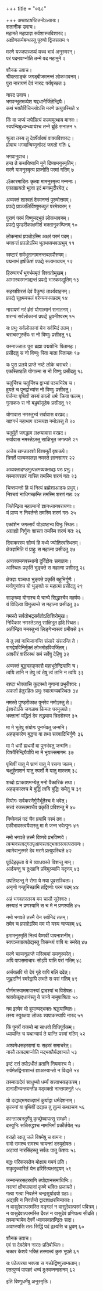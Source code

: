 +++
title = "०६८"

+++
अथाष्टषष्टितमोऽध्यायः।  
शतानीक उवाच।  
महामते महाप्राज्ञ सर्वशास्त्रविशारद।  
अक्षीणकर्मबन्धस्तु पुरुषो द्विजसत्तम १

मरणे यज्जपञ्जप्यं यच्च भावं अनुस्मरन्।  
परं पदमवाप्नोति तन्मे वद महामुने २

शौनक उवाच।  
श्रीवत्साङ्कं जगद्बीजमनन्तं लोकभावनम्।  
पुरा नारायणं देवं नारदः पर्यपृच्छत ३

नारद उवाच।  
भगवन्भूतभव्येश श्रद्दधानैर्जितेन्द्रियैः।  
कथं भक्तैर्विचिन्त्योऽसि मरणे प्रत्युपस्थिते ४

किं वा जप्यं जपेन्नित्यं कल्यमुत्थाय मानवः।  
स्वपन्विबुध्यन्ध्यायंश्च तन्मे ब्रूहि सनातन ५

श्रुत्वा तस्य तु देवर्षेर्वाक्यं वाक्यविशारदः।  
प्रोवाच भगवान्विष्णुर्नारदं जगतो गतिः ६

भगवानुवाच।  
हन्त ते कथयिष्यामि मुने दिव्यामनुस्मृतिम्।  
मरणे यामनुस्मृत्य प्राप्नोति परमां गतिम् ७

ॐकारमादितः कृत्वा मामनुस्मृत्य मन्मनाः।  
एकाग्रप्रयतो भूत्वा इदं मन्त्रमुदीरयेत् ८

अव्यक्तं शाश्वतं देवमनन्तं पुरुषोत्तमम्।  
प्रपद्ये प्राञ्जलिर्विष्णुमच्युतं परमेश्वरम् ९

पुराणं परमं विष्णुमद्भुतं लोकभावनम्।  
प्रपद्ये पुण्डरीकाक्षमीशं भक्तानुकम्पिनम् १०

लोकनाथं प्रपन्नोऽस्मि अक्षरं परमं पदम्।  
भगवन्तं प्रपन्नोऽस्मि भूतभव्यभवत्प्रभुम् ११

स्रष्टारं सर्वभूतानामनन्तबलपौरुषम्।  
पद्मनाभं हृषीकेशं पपद्ये सत्यमव्ययम् १२

हिरण्यगर्भं भूगर्भममृतं विश्वतोमुखम्।  
आभास्वरमनाद्यन्तं प्रपद्ये भास्करद्युतिम् १३

सहस्रशिरसं देवं वैकुण्ठं तार्क्ष्यवाहनम्।  
प्रपद्ये सूक्ष्ममचलं वरेण्यमभयप्रदम् १४

नारायणं नरं हंसं योगात्मानं सनातनम्।  
शरण्यं सर्वलोकानां प्रपद्ये ध्रुवमीश्वरम् १५

यः प्रभुः सर्वलोकानां येन सर्वमिदं ततम्।  
चराचरगुरुर्देवः स नो विष्णुः प्रसीदतु १६

यस्माज्जातः पुरा ब्रह्मा पद्मयोनिः पितामहः।  
प्रसीदतु स नो विष्णुः पिता माता पितामहः १७

यः पुरा प्रलये प्राप्ते नष्टे लोके चराचरे।  
एकस्तिष्ठति योगात्मा स नो विष्णुः प्रसीदतु १८

चतुर्भिश्च चतुर्भिश्च द्वाभ्यां पञ्चभिरेव च।  
हूयते च पुनर्द्वाभ्यांस नो विष्णुः प्रसीदतु।  
पर्जन्यः पृथिवी सस्यं कालो धर्मः क्रिया फलम्।  
गुणाकरः स नो बभ्रुर्वासुदेवः प्रसीदतु १९

योगावास नमस्तुभ्यं सर्वावास वरप्रद।  
यज्ञगर्भ महाभाग पञ्चयज्ञ नमोऽस्तु ते २०

चतुर्मूर्ते जगद्धाम लक्ष्म्यावास वरप्रद।  
सर्वावास नमस्तेऽस्तु साक्षिभूत जगत्पते २१

अजेय खण्डपरशो विश्वमूर्ते वृषाकपे।  
त्रिगर्ते पञ्चकालज्ञ नमस्ते ज्ञानसागर २२

अव्यक्तादण्डमुत्पन्नमव्यक्ताद्यः परः प्रभुः।  
यस्मात्परतरं नास्ति तमस्मि शरणं गतः २३

चिन्तयन्तो हि यं नित्यं ब्रह्मेशाआदयः प्रभुम्।  
निश्चयं नाधिगच्छन्ति तमस्मि शरणं गतः २४

जितेन्द्रिया महात्मानो ज्ञानध्यानपरायणाः।  
यं प्राप्य न निवर्तन्ते तमस्मि शरणं गतः २५

एकांशेन जगत्सर्वं योऽवष्टभ्य विभुः स्थितः।  
अग्राह्यो निर्गुणः शास्ता तमस्मि शरणं गतः २६

दिवाकरस्य सौम्यं हि मध्ये ज्योतिरवस्थितम्।  
क्षेत्रज्ञमिति यं प्राहुः स महात्मा प्रसीदतु २७

अव्यक्तमनवस्थानो दुर्विज्ञेयः सनातनः।  
आस्थितः प्रकृतिं भुङ्क्ते स महात्मा प्रसीदतु २८

क्षेत्रज्ञः पञ्चधा भुङ्क्ते प्रकृतिं बहुभिर्गुणैः।  
मनोगुणांश्च यो भुङ्क्ते स महात्मा प्रसीदतु २९

साङ्ख्या योगाश्च ये चान्ये सिद्धाश्चैव महर्षयः।  
यं विदित्वा विमुच्यन्ते स महात्मा प्रसीदतु ३०

नमस्ते सर्वतोभद्रसर्वतोऽक्षिशिरोमुख।  
निर्विकार नमस्तेऽस्तु साक्षिभूत हृदि स्थित।  
अतीन्द्रिय नमस्तुभ्यं लिङ्गेभ्यस्त्वं प्रमीयसे ३१

ये तु त्वां नाभिजानन्ति संसारे संसरन्ति ते।  
रागद्वेषविनिर्मुक्तं लोभमोहविवर्जितम्।  
अशरीरं शरीरस्थं समं सर्वेषु देहिषु ३२

अव्यक्तं बुद्ध्यहङ्कारौ महाभूतेन्द्रियाणि च।  
त्वयि तानि न तेषु त्वं तेषु त्वं तानि न त्वयि ३३

स्रष्टा भोक्तासि कूटस्थो गुणानां प्रभुरीश्वरः।  
अकर्ता हेतुरहितः प्रभुः स्वात्मन्यवस्थितः ३४

नमस्ते पुण्डरीकाक्ष पुनरेव नमोऽस्तु ते।  
ईश्वरोऽसि जगन्नाथ किमतः परमुच्यते।  
भक्तानां यद्धितं देव तद्ध्याय त्रिदशेश्वर ३५

मा मे भूतेषु संयोगः पुनर्भवतु जन्मनि।  
अहङ्कारेण बुद्ध्या वा तथा सत्त्वादिभिर्गुणैः ३६

मा मे धर्मो ह्यधर्मो वा पुनर्भवतु जन्मनि।  
विषयैरिन्द्रियैर्वापि मा मे भूयात्समागमः ३७

पृथिवीं यातु मे घ्राणं यातु मे रसना जलम्।  
चक्षुर्हुताशनं यातु स्पर्शो मे यातु मारुतम् ३८

शब्दो ह्याकाशमभ्येतु मनो वैकारिकं तथा।  
अहङ्कारश्च मे बुद्धिं त्वयि बुद्धिः समेतु च ३९

वियोगः सर्वकरणैर्गुणैर्भूतैश्च मे भवेत्।  
सत्त्वं रजस्तमश्चैव प्रकृतिं प्रविशन्तु मे ४०

निष्केवलं पदं चैव प्रयामि परमं तव।  
एकीभावस्त्वयैवास्तु मा मे जन्म भवेत्पुनः ४१

नमो भगवते तस्मै विष्णवे प्रभविष्णवे।  
त्वन्मनस्त्वद्गतपृआणस्त्वद्भक्तस्त्वत्परायणः।  
त्वामेवानुस्मरे देव मरणे प्रत्युपस्थिते ४२

पूर्वदेहकृता ये मे व्याधयस्ते विशन्तु माम्।  
आर्दयन्तु च दुःखानि प्रविमुञ्चामि यदृणम् ४३

उपतिष्ठन्तु मे रोगा ये मया पूवसञ्चिताः।  
अनृणो गन्तुमिच्छामि तद्विष्णोः परमं पदम् ४४

अहं भगवतस्तस्य मम चासौ सुरेश्वरः।  
तस्याहं न प्रणश्यामि स च मे न प्रणश्यति ४५

नमो भगवते तस्मै येन सर्वमिदं ततम्।  
तमेव च प्रपन्नोऽस्मि मम यो यस्य चाप्यहम् ४६

इमामनुस्मृतिं नित्यं वैष्णवीं पापनाशनीम्।  
स्वपञ्जाग्रत्पठेद्यस्तु त्रिसन्ध्यं वापि यः स्मरेत् ४७

मरणे चाप्यनुप्राप्ते यस्त्विमां समनुस्मरेत्।  
अपि पापसमाचारः सोऽपि याति परां गतिम् ४८

अर्चयन्नपि यो देवं गृहे वापि बलिं ददेत्।  
जुह्वदग्निं स्मरेद्वापि लभते स परां गतिम् ४९

पौर्णमास्याममावास्यां द्वादश्यां च विशेषतः।  
श्रावयेच्छ्रद्दधानंस्तु ये चान्ये मामुपाश्रिताः ५०

नम इत्येव यो ब्रूयान्मद्भक्तः श्रद्धयान्वितः।  
तस्य स्युरक्षया लोकाः श्वपाकस्यापि नारद ५१

किं पुनर्ये यजन्ते मां साधवो विधिपूर्वकम्।  
ध्यायन्ति च यथान्यायं ते यान्ति परमां गतिम् ५२

अश्वमेधसहस्राणां यः सहस्रं समाचरेत्।  
नासौ तत्पदमाप्नोति मद्भक्तैर्यदवाप्यते ५३

इष्टं दत्तं तपोऽधीतं व्रतानि नियमाश्च ये।  
सर्वमेतद्विनाशान्तं ज्ञाअस्यान्तो न विद्यते ५४

तस्मात्प्रदेयं साधुभ्यो धर्म्यं सत्त्वाभयङ्करम्।  
दानादीन्यन्तवन्तीह मद्भक्तो नान्तमश्नुते ५५

यो दद्याद्भगवज्ज्ञानं कुर्याद्वा धर्मदेशनाम्।  
कृत्स्नां वा पृथिवीं दद्यान्न तु तुल्यं कथञ्चन ५६

कान्तारवनदुर्गेषु कृच्छ्रेष्वापत्सु सम्भ्रमे।  
दस्युभिः सन्निरुद्धश्च नामभिर्मां प्रकीर्तयेत् ५७

वराहो रक्षतु जले विषमेषु च वामनः।  
रामो रामश्च रामश्च त्रायन्तां दस्युदोषतः।  
अटव्यां नारसिंहस्तु सर्वतः पातु केशवः ५८

बद्धः परिकरस्तेन मोक्षाय गमनं प्रति।  
सकृदुच्चारितं येन हरिरित्यक्षरद्वयम् ५९

जन्मान्तरसहस्राणि तपोज्ञानसमाधिभिः।  
नराणां क्षीणपापानां कृष्णे भक्तिः प्रजायते।  
गत्वा गत्वा निवर्तने चन्द्रसूर्यादयो ग्रहाः।  
अद्यापि न निवर्तन्ते द्वादशाक्षरचिन्तकाः।  
न वासुदेवात्परमस्ति मङ्गलं न वासुदेवात्परमं पवित्रम्।  
न वासुदेवात्परमस्ति दैवतं न वासुदेवं प्रणिपत्य सीदति।  
तस्मान्मामेव देवर्षे ध्यायस्वातन्द्रितः सदा।  
अवाप्स्यसि ततः सिद्धिं पदं द्रक्ष्यसि च ध्रुवम् ६०

शौनक उवाच।  
एवं स देवदेवेन नारदः प्रतिबोधितः।  
चकार केशवे भक्तिं तस्मात्त्वं कुरु भूपते ६१

यः पठेत्परया भक्त्या स गच्छेद्विष्णुसाम्यताम्।  
एतत्पुण्यं पापहरं धन्यं दुःस्वप्ननाशनम् ६२

इति विष्णुधर्मेषु अनुस्मृतिः।  
